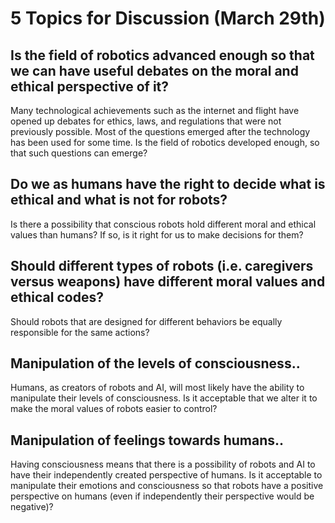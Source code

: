 # 5 Topics for Discussion (March 29th)

## Is the field of robotics advanced enough so that we can have useful debates on the moral and ethical perspective of it?
Many technological achievements such as the internet and flight have opened up debates for ethics, laws, and regulations that were not previously possible.
Most of the questions emerged after the technology has been used for some time. Is the field of robotics developed enough, so that such questions can emerge?

## Do we as humans have the right to decide what is ethical and what is not for robots?
Is there a possibility that conscious robots hold different moral and ethical values than humans? If so, is it right for us to make decisions for them?

## Should different types of robots (i.e. caregivers versus weapons) have different moral values and ethical codes?
Should robots that are designed for different behaviors be equally responsible for the same actions?

## Manipulation of the levels of consciousness..
Humans, as creators of robots and AI, will most likely have the ability to manipulate their levels of consciousness. Is it acceptable that we alter it to make the
moral values of robots easier to control?

## Manipulation of feelings towards humans..
Having consciousness means that there is a possibility of robots and AI to have their independently created perspective of humans. Is it acceptable
to manipulate their emotions and consciousness so that robots have a positive perspective on humans (even if independently their perspective would be negative)?
